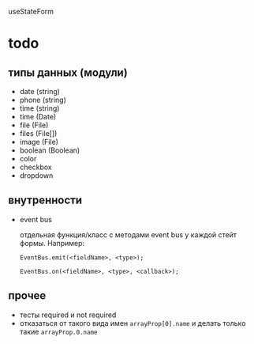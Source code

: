 useStateForm

# todo
## типы данных (модули)
- date (string)
- phone (string)
- time (string)
- time (Date)
- file (File)
- files (File[])
- image (File)
- boolean (Boolean)
- color
- checkbox
- dropdown

## внутренности
- event bus
  
  отдельная функция/класс с методами event bus у каждой стейт формы. Например:
  ```
  EventBus.emit(<fieldName>, <type>);
  
  EventBus.on(<fieldName>, <type>, <callback>);
  ```
## прочее
- тесты required и not required
- отказаться от такого вида имен
  `arrayProp[0].name`
  и делать только такие `arrayProp.0.name`
